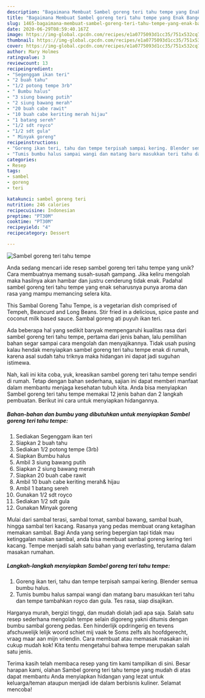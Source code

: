 ```yaml
---
description: "Bagaimana Membuat Sambel goreng teri tahu tempe yang Enak Banget"
title: "Bagaimana Membuat Sambel goreng teri tahu tempe yang Enak Banget"
slug: 1465-bagaimana-membuat-sambel-goreng-teri-tahu-tempe-yang-enak-banget
date: 2020-06-29T08:59:40.167Z
image: https://img-global.cpcdn.com/recipes/e1a0775093d1cc35/751x532cq70/sambel-goreng-teri-tahu-tempe-foto-resep-utama.jpg
thumbnail: https://img-global.cpcdn.com/recipes/e1a0775093d1cc35/751x532cq70/sambel-goreng-teri-tahu-tempe-foto-resep-utama.jpg
cover: https://img-global.cpcdn.com/recipes/e1a0775093d1cc35/751x532cq70/sambel-goreng-teri-tahu-tempe-foto-resep-utama.jpg
author: Mary Holmes
ratingvalue: 3
reviewcount: 13
recipeingredient:
- "Segenggam ikan teri"
- "2 buah tahu"
- "1/2 potong tempe 3rb"
- " Bumbu halus"
- "3 siung bawang putih"
- "2 siung bawang merah"
- "20 buah cabe rawit"
- "10 buah cabe keriting merah hijau"
- "1 batang sereh"
- "1/2 sdt royco"
- "1/2 sdt gula"
- " Minyak goreng"
recipeinstructions:
- "Goreng ikan teri, tahu dan tempe terpisah sampai kering. Blender semua bumbu halus."
- "Tumis bumbu halus sampai wangi dan matang baru masukkan teri tahu dan tempe tambahkan royco dan gula. Tes rasa, siap disajikan."
categories:
- Resep
tags:
- sambel
- goreng
- teri

katakunci: sambel goreng teri 
nutrition: 246 calories
recipecuisine: Indonesian
preptime: "PT30M"
cooktime: "PT30M"
recipeyield: "4"
recipecategory: Dessert

---
```



![Sambel goreng teri tahu tempe](https://img-global.cpcdn.com/recipes/e1a0775093d1cc35/751x532cq70/sambel-goreng-teri-tahu-tempe-foto-resep-utama.jpg)

Anda sedang mencari ide resep sambel goreng teri tahu tempe yang unik? Cara membuatnya memang susah-susah gampang. Jika keliru mengolah maka hasilnya akan hambar dan justru cenderung tidak enak. Padahal sambel goreng teri tahu tempe yang enak seharusnya punya aroma dan rasa yang mampu memancing selera kita.

This Sambal Goreng Tahu Tempe, is a vegetarian dish comprised of Tempeh, Beancurd and Long Beans. Stir fried in a delicious, spice paste and coconut milk based sauce. Sambal goreng ati puyuh ikan teri.

Ada beberapa hal yang sedikit banyak mempengaruhi kualitas rasa dari sambel goreng teri tahu tempe, pertama dari jenis bahan, lalu pemilihan bahan segar sampai cara mengolah dan menyajikannya. Tidak usah pusing kalau hendak menyiapkan sambel goreng teri tahu tempe enak di rumah, karena asal sudah tahu triknya maka hidangan ini dapat jadi suguhan istimewa.


Nah, kali ini kita coba, yuk, kreasikan sambel goreng teri tahu tempe sendiri di rumah. Tetap dengan bahan sederhana, sajian ini dapat memberi manfaat dalam membantu menjaga kesehatan tubuh kita. Anda bisa menyiapkan Sambel goreng teri tahu tempe memakai 12 jenis bahan dan 2 langkah pembuatan. Berikut ini cara untuk menyiapkan hidangannya.

<!--inarticleads1-->

##### Bahan-bahan dan bumbu yang dibutuhkan untuk menyiapkan Sambel goreng teri tahu tempe:

1. Sediakan Segenggam ikan teri
1. Siapkan 2 buah tahu
1. Sediakan 1/2 potong tempe (3rb)
1. Siapkan  Bumbu halus
1. Ambil 3 siung bawang putih
1. Siapkan 2 siung bawang merah
1. Siapkan 20 buah cabe rawit
1. Ambil 10 buah cabe keriting merah&amp; hijau
1. Ambil 1 batang sereh
1. Gunakan 1/2 sdt royco
1. Sediakan 1/2 sdt gula
1. Gunakan  Minyak goreng


Mulai dari sambal terasi, sambal tomat, sambal bawang, sambal buah, hingga sambal teri kacang. Rasanya yang pedas membuat orang ketagihan memakan sambal. Bagi Anda yang sering bepergian tapi tidak mau ketinggalan makan sambal, anda bisa membuat sambal goreng kering teri kacang. Tempe menjadi salah satu bahan yang everlasting, terutama dalam masakan rumahan. 

<!--inarticleads2-->

##### Langkah-langkah menyiapkan Sambel goreng teri tahu tempe:

1. Goreng ikan teri, tahu dan tempe terpisah sampai kering. Blender semua bumbu halus.
1. Tumis bumbu halus sampai wangi dan matang baru masukkan teri tahu dan tempe tambahkan royco dan gula. Tes rasa, siap disajikan.


Harganya murah, bergizi tinggi, dan mudah diolah jadi apa saja. Salah satu resep sederhana mengolah tempe selain digoreng yakni ditumis dengan bumbu sambal goreng pedas. Een hinderlijk opdringerig en tevens afschuwelijk lelijk woord schiet mij vaak te Soms zelfs als hoofdgerecht, vraag maar aan mijn vriendin. Cara membuat atau memasak masakan ini cukup mudah kok! Kita tentu mengetahui bahwa tempe merupakan salah satu jenis. 

Terima kasih telah membaca resep yang tim kami tampilkan di sini. Besar harapan kami, olahan Sambel goreng teri tahu tempe yang mudah di atas dapat membantu Anda menyiapkan hidangan yang lezat untuk keluarga/teman ataupun menjadi ide dalam berbisnis kuliner. Selamat mencoba!

